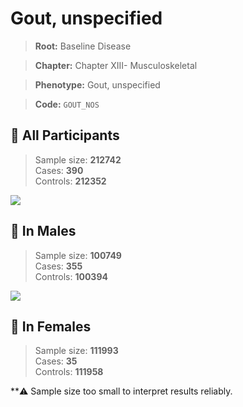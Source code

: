 # Gout, unspecified

> **Root:** Baseline Disease  

> **Chapter:** Chapter XIII- Musculoskeletal  

> **Phenotype:** Gout, unspecified  

> **Code:** `GOUT_NOS`

## 🧪 All Participants  
> Sample size: **212742**  
> Cases: **390**  
> Controls: **212352**
<img src="/Disease/Figures/ALL/Baseline/GOUT_NOS.png"/>
<CsvTable src="/public/Disease/Data/ALL/Baseline/LG_GOUT_NOS.csv" label="🔍 View full results" />

## 👨 In Males  
> Sample size: **100749**  
> Cases: **355**  
> Controls: **100394**
<img src="/Disease/Figures/Male/Baseline/GOUT_NOS.png"/>
<CsvTable src="/public/Disease/Data/Male/Baseline/LG_GOUT_NOS.csv" label="🔍 View full results" />

## 👩 In Females  
> Sample size: **111993**  
> Cases: **35**  
> Controls: **111958**

**⚠️ Sample size too small to interpret results reliably.
